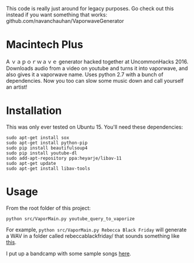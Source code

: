 This code is really just around for legacy purposes.
Go check out this instead if you want something that works:
github.com/navanchauhan/VaporwaveGenerator



# Macintech Plus
A ｖａｐｏｒｗａｖｅ generator hacked together at UncommonHacks 2016. Downloads audio from a video on youtube and turns it into vaporwave, and also gives it a vaporwave name. Uses python 2.7 with a bunch of dependencies. Now you too can slow some music down and call yourself an artist!

# Installation
This was only ever tested on Ubuntu 15. You'll need these dependencies:

```
sudo apt-get install sox
sudo apt-get install python-pip
sudo pip install beautifulsoup4
sudo pip install youtube-dl
sudo add-apt-repository ppa:heyarje/libav-11
sudo apt-get update
sudo apt-get install libav-tools
```

# Usage
From the root folder of this project:

```
python src/VaporMain.py youtube_query_to_vaporize
```

For example, `python src/VaporMain.py Rebecca Black Friday` will generate a WAV in a folder called rebeccablackfriday/ that sounds something like [this](https://www.youtube.com/watch?v=vn-kloj0tKc).

I put up a bandcamp with some sample songs [here](https://macintech.bandcamp.com/album/macintech-i).


